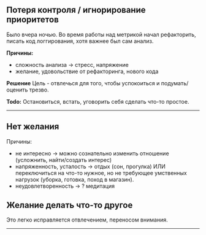 ## Потеря контроля / игнорирование приоритетов

Было вчера ночью. Во время работы над метрикой начал рефакторить, писать код логгирования, хотя важнее был сам анализ.

**Причины:**
- сложность анализа -> стресс, напряжение
- желание, удовольствие от рефакторинга, нового кода

**Решение**
Цель - отвлечься для того, чтобы успокоиться и подумать/оценить трезво. 

**Todo:** Остановиться, встать, уговорить себя сделать что-то простое.

---

## Нет желания 

Причины:
- не интересно -> можно сознательно изменить отношение (усложнить, найти/создать интерес)
- напряженность, усталость -> отдых (сон, прогулка) ИЛИ переключиться на что-то нужное, но не требующее умственных нагрузок (уборка, готовка, поход в магазин).
- неудовлетворенность -> ? медитация


## Желание делать что-то другое

Это легко исправляется отвлечением, переносом внимания.

---

